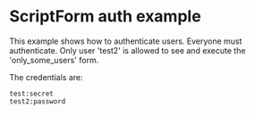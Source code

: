 ScriptForm auth example
=======================

This example shows how to authenticate users. Everyone must authenticate. Only
user 'test2' is allowed to see and execute the 'only_some_users' form.

The credentials are:

    test:secret
    test2:password
